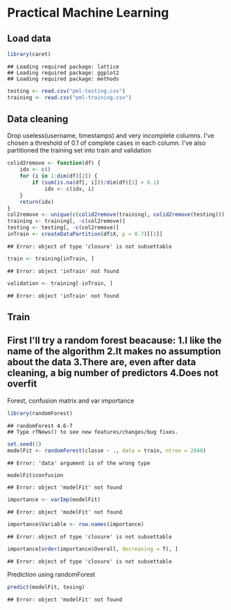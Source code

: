 Practical Machine Learning
===

Load data
---


```r
library(caret)
```

```
## Loading required package: lattice
## Loading required package: ggplot2
## Loading required package: methods
```

```r
testing <- read.csv("pml-testing.csv")
training <- read.csv("pml-training.csv")
```


Data cleaning
---
Drop useless(username, timestamps) and very incomplete columns. I've chosen a threshold of 0.1 of complete cases in each column.
I've also partitioned the training set into train and validation


```r
colid2remove <- function(df) {
    idx <- c()
    for (i in 1:dim(df)[2]) {
        if (sum(is.na(df[, i]))/dim(df)[1] > 0.1) 
            idx <- c(idx, i)
    }
    return(idx)
}
col2remove <- unique(c(colid2remove(training), colid2remove(testing)))
training <- training[, -c(col2remove)]
testing <- testing[, -c(col2remove)]
inTrain <- createDataPartition(df$X, p = 0.7)[[1]]
```

```
## Error: object of type 'closure' is not subsettable
```

```r
train <- training[inTrain, ]
```

```
## Error: object 'inTrain' not found
```

```r
validation <- training[-inTrain, ]
```

```
## Error: object 'inTrain' not found
```


Train
---
First I'll try a random forest beacause:
1.I like the name of the algorithm
2.It makes no assumption about the data
3.There are, even after data cleaning, a big number of predictors
4.Does not overfit
---
Forest, confusion matrix and var importance


```r
library(randomForest)
```

```
## randomForest 4.6-7
## Type rfNews() to see new features/changes/bug fixes.
```

```r
set.seed(1)
modelFit <- randomForest(classe ~ ., data = train, ntree = 2048)
```

```
## Error: 'data' argument is of the wrong type
```

```r
modelFit$confusion
```

```
## Error: object 'modelFit' not found
```

```r
importance <- varImp(modelFit)
```

```
## Error: object 'modelFit' not found
```

```r
importance$Variable <- row.names(importance)
```

```
## Error: object of type 'closure' is not subsettable
```

```r
importance[order(importance$Overall, decreasing = T), ]
```

```
## Error: object of type 'closure' is not subsettable
```


Prediction using randomForest


```r
predict(modelFit, tesing)
```

```
## Error: object 'modelFit' not found
```


